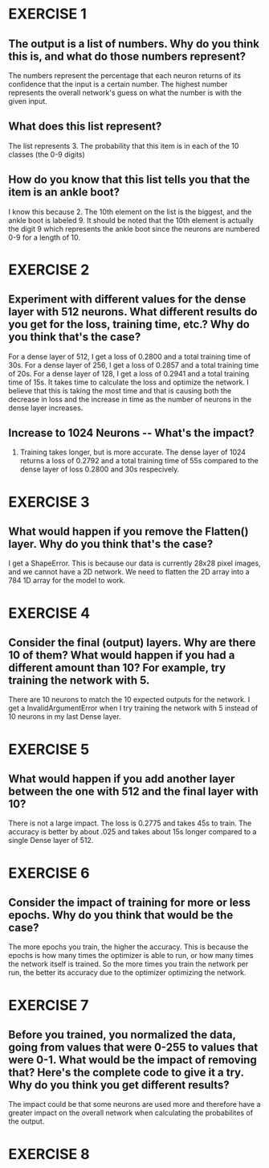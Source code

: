 # EXERCISE 1
## The output is a list of numbers. Why do you think this is, and what do those numbers represent?
The numbers represent the percentage that each neuron returns of its confidence that the input is a certain number. The highest number represents the overall network's guess on what the number is with the given input. 

## What does this list represent?
The list represents 3. The probability that this item is in each of the 10 classes (the 0-9 digits)

## How do you know that this list tells you that the item is an ankle boot?
I know this because 2. The 10th element on the list is the biggest, and the ankle boot is labeled 9. It should be noted that the 10th element is actually the digit 9 which represents the ankle boot since the neurons are numbered 0-9 for a length of 10. 

# EXERCISE 2
## Experiment with different values for the dense layer with 512 neurons. What different results do you get for the loss, training time, etc.? Why do you think that's the case?
For a dense layer of 512, I get a loss of 0.2800 and a total training time of 30s. For a dense layer of 256, I get a loss of 0.2857 and a total training time of 20s. For a dense layer of 128, I get a loss of 0.2941 and a total training time of 15s. It takes time to calculate the loss and optimize the network. I believe that this is taking the most time and that is causing both the decrease in loss and the increase in time as the number of neurons in the dense layer increases.

## Increase to 1024 Neurons -- What's the impact?
1. Training takes longer, but is more accurate. The dense layer of 1024 returns a loss of 0.2792 and a total training time of 55s compared to the dense layer of loss 0.2800 and 30s respecively. 

# EXERCISE 3
## What would happen if you remove the Flatten() layer. Why do you think that's the case?
I get a ShapeError. This is because our data is currently 28x28 pixel images, and we cannot have a 2D network. We need to flatten the 2D array into a 784 1D array for the model to work. 

# EXERCISE 4
## Consider the final (output) layers. Why are there 10 of them? What would happen if you had a different amount than 10? For example, try training the network with 5.
There are 10 neurons to match the 10 expected outputs for the network. I get a InvalidArgumentError when I try training the network with 5 instead of 10 neurons in my last Dense layer. 

# EXERCISE 5
## What would happen if you add another layer between the one with 512 and the final layer with 10?
There is not a large impact. The loss is 0.2775 and takes 45s to train. The accuracy is better by about .025 and takes about 15s longer compared to a single Dense layer of 512.

# EXERCISE 6
## Consider the impact of training for more or less epochs. Why do you think that would be the case?
The more epochs you train, the higher the accuracy. This is because the epochs is how many times the optimizer is able to run, or how many times the network itself is trained. So the more times you train the network per run, the better its accuracy due to the optimizer optimizing the network.

# EXERCISE 7
## Before you trained, you normalized the data, going from values that were 0-255 to values that were 0-1. What would be the impact of removing that? Here's the complete code to give it a try. Why do you think you get different results? 
The impact could be that some neurons are used more and therefore have a greater impact on the overall network when calculating the probabilites of the output.

# EXERCISE 8
